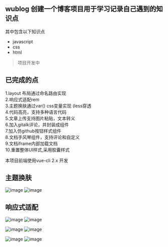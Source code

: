 ## wublog  创建一个博客项目用于学习记录自己遇到的知识点

 其中包含以下知识点
 * javascript
 * css
 * html
> 项目开发中

## 已完成的点

1.layout 布局通过命名路由实现  
2.响应式适配rem  
3.主题换肤通过var() css变量实现 (less穿透  
4.代码高亮，支持多种语言代码  
5.文章上传支持图片粘贴，文本转义  
6.加入gitalk评论，并封装成组件  
7.加入仿github按钮样式组件  
8.文档手风琴组件，支持评论和自定义  
9.文档iframe内部加载文档  
10.重置整体UI样式,采用胶囊样式


本项目前端使用vue-cli 2.x 开发
## 主题换肤
![image](https://user-images.githubusercontent.com/38801556/133879665-8872caed-e29e-42c9-a18b-a2ee69b0784c.png)
![image](https://user-images.githubusercontent.com/38801556/133879685-61500548-9a23-46fb-8db6-3121ee18c0b3.png)

## 响应式适配
![image](https://user-images.githubusercontent.com/38801556/133879707-e3372df6-77a3-44dc-aa46-3a11a763b8fc.png)
![image](https://user-images.githubusercontent.com/38801556/133879714-0bd5d590-24f4-4f80-95e5-9c2658151b0e.png)

![image](https://user-images.githubusercontent.com/38801556/133879722-eefda1ff-9182-4ffa-9664-962042c65fa1.png)
![image](https://user-images.githubusercontent.com/38801556/133879729-cc4ca22a-40c1-46bc-9079-7294bc42a115.png)

![image](https://user-images.githubusercontent.com/38801556/134318087-22823aba-f487-4c63-b20d-e32dde256f96.png)
![image](https://user-images.githubusercontent.com/38801556/134318146-b142a142-8131-452a-8977-e0d16df5ab81.png)



